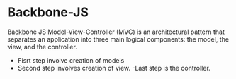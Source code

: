 # Backbone-JS
Backbone JS
Model-View-Controller (MVC) is an architectural pattern that separates an application into three main logical components: the model, the view, and the controller.
- Fisrt step involve creation of models
- Second step involves creation of view.
-Last step is the controller.
